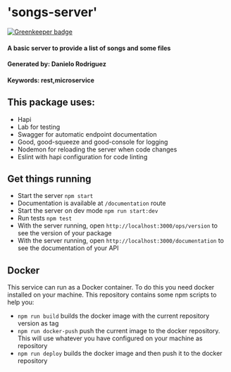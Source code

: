 # 'songs-server'

[![Greenkeeper badge](https://badges.greenkeeper.io/danielo515/itunes-clone.svg)](https://greenkeeper.io/)

#### A basic server to provide a list of songs and some files
#### Generated by: Danielo Rodriguez
#### Keywords: rest,microservice

## This package uses:

* Hapi
* Lab for testing
* Swagger for automatic endpoint documentation
* Good, good-squeeze and good-console for logging
* Nodemon for reloading the server when code changes
* Eslint with hapi configuration for code linting

## Get things running

* Start the server `npm start`
* Documentation is available at `/documentation` route
* Start the server on dev mode `npm run start:dev`
* Run tests `npm test`
* With the server running, open `http://localhost:3000/ops/version` to see the version of your package
* With the server running, open `http://localhost:3000/documentation` to see the documentation of your API

## Docker

This service can run as a Docker container. To do this you need docker installed on your machine.
This repository contains some npm scripts to help you:

* `npm run build` builds the docker image with the current repository version as tag
* `npm run docker-push` push the current image to the docker repository. This will use whatever you have configured on your machine as repository
* `npm run deploy` builds the  docker image and then push it to the docker repository
